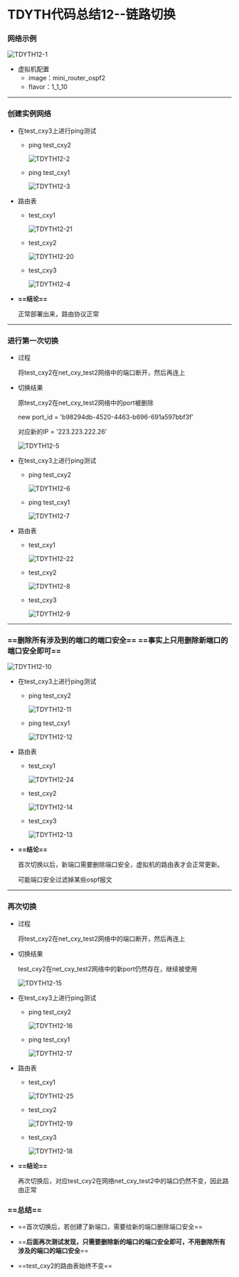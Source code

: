 # TDYTH代码总结12--链路切换

### 网络示例

![TDYTH12-1](E:\Notes\TDYTH\TDYTH12-1.png)

+ 虚拟机配置
  + image：mini_router_ospf2
  + flavor：1_1_10

---

### 创建实例网络

+ 在test_cxy3上进行ping测试

  + ping test_cxy2

    ![TDYTH12-2](TDYTH12-2.png)

  + ping test_cxy1

    ![TDYTH12-3](TDYTH12-3.png)

+ 路由表

  + test_cxy1

    ![TDYTH12-21](TDYTH12-21.png)

  + test_cxy2

    ![TDYTH12-20](TDYTH12-20.png)

  + test_cxy3

    ![TDYTH12-4](TDYTH12-4.png)

+ **==结论==**

  正常部署出来，路由协议正常

---

### 进行第一次切换

+ 过程

  将test_cxy2在net_cxy_test2网络中的端口断开，然后再连上

+ 切换结果

  原test_cxy2在net_cxy_test2网络中的port被删除

  new port_id = 'b98294db-4520-4463-b696-691a597bbf3f'

  对应新的IP = '223.223.222.26'

  ![TDYTH12-5](TDYTH12-5.png)

+ 在test_cxy3上进行ping测试

  + ping test_cxy2

    ![TDYTH12-6](TDYTH12-6.png)

  + ping test_cxy1

    ![TDYTH12-7](TDYTH12-7.png)

+ 路由表

  + test_cxy1

    ![TDYTH12-22](TDYTH12-22.png)

  + test_cxy2

    ![TDYTH12-8](TDYTH12-8.png)

  + test_cxy3

    ![TDYTH12-9](TDYTH12-9.png)

---

### ==删除所有涉及到的端口的端口安全==     ==事实上只用删除新端口的端口安全即可==

![TDYTH12-10](TDYTH12-10.png)

+ 在test_cxy3上进行ping测试

  + ping test_cxy2

    ![TDYTH12-11](TDYTH12-11.png)

  + ping test_cxy1

    ![TDYTH12-12](TDYTH12-12.png)

+ 路由表

  + test_cxy1

    ![TDYTH12-24](TDYTH12-24.png)

  + test_cxy2

    ![TDYTH12-14](TDYTH12-14.png)

  + test_cxy3

    ![TDYTH12-13](TDYTH12-13.png)

+ **==结论==**

  首次切换以后，新端口需要删除端口安全，虚拟机的路由表才会正常更新。

  可能端口安全过滤掉某些ospf报文

---

### 再次切换

+ 过程

  将test_cxy2在net_cxy_test2网络中的端口断开，然后再连上

+ 切换结果

  test_cxy2在net_cxy_test2网络中的新port仍然存在，继续被使用

  ![TDYTH12-15](TDYTH12-15.png)

+ 在test_cxy3上进行ping测试

  + ping test_cxy2

    ![TDYTH12-16](TDYTH12-16.png)

  + ping test_cxy1

    ![TDYTH12-17](TDYTH12-17.png)

+ 路由表

  + test_cxy1

    ![TDYTH12-25](TDYTH12-25.png)

  + test_cxy2

    ![TDYTH12-19](TDYTH12-19.png)

  + test_cxy3

    ![TDYTH12-18](TDYTH12-18.png)

+ **==结论==**

  再次切换后，对应test_cxy2在网络net_cxy_test2中的端口仍然不变，因此路由正常

### ==**总结**==

+ ==首次切换后，若创建了新端口，需要给新的端口删除端口安全==

+ ==**后面再次测试发现，只需要删除新的端口的端口安全即可，不用删除所有涉及的端口的端口安全**==

+ ==test_cxy2的路由表始终不变==



